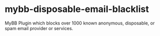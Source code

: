 # mybb-disposable-email-blacklist
MyBB Plugin which blocks over 1000 known anonymous, disposable, or spam email provider or services.
